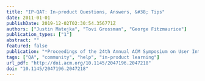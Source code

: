 ```yaml
---
title: "IP-QAT: In-product Questions, Answers, &#38; Tips"
date: 2011-01-01
publishDate: 2019-12-02T02:30:54.356771Z
authors: ["Justin Matejka", "Tovi Grossman", "George Fitzmaurice"]
publication_types: ["1"]
abstract: ""
featured: false
publication: "*Proceedings of the 24th Annual ACM Symposium on User Interface Software and Technology*"
tags: ["QA", "community", "help", "in-product learning"]
url_pdf: "http://doi.acm.org/10.1145/2047196.2047218"
doi: "10.1145/2047196.2047218"
---
```


